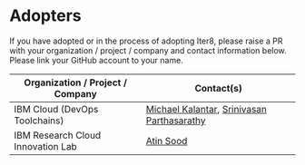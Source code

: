 # Adopters

If you have adopted or in the process of adopting Iter8, please raise a PR with your organization / project / company and contact information below. Please link your GitHub account to your name.

| Organization / Project / Company | Contact(s) |
| --- | --- |
| IBM Cloud (DevOps Toolchains) | [Michael Kalantar](https://github.com/kalantar), [Srinivasan Parthasarathy](https://github.com/sriumcp) |
| IBM Research Cloud Innovation Lab | [Atin Sood](https://github.com/atinsood)|

